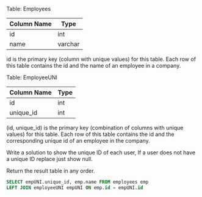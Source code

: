 Table: Employees

| Column Name   | Type    |
|---------------|---------|
| id            | int     |
| name          | varchar |
id is the primary key (column with unique values) for this table.
Each row of this table contains the id and the name of an employee in a company.
 

Table: EmployeeUNI

| Column Name   | Type    |
|---------------|---------|
| id            | int     |
| unique_id     | int     |

(id, unique_id) is the primary key (combination of columns with unique values) for this table.
Each row of this table contains the id and the corresponding unique id of an employee in the company.
 

Write a solution to show the unique ID of each user, If a user does not have a unique ID replace just show null.

Return the result table in any order.

```sql
SELECT empUNI.unique_id, emp.name FROM employees emp
LEFT JOIN employeeUNI empUNI ON emp.id = empUNI.id
```

